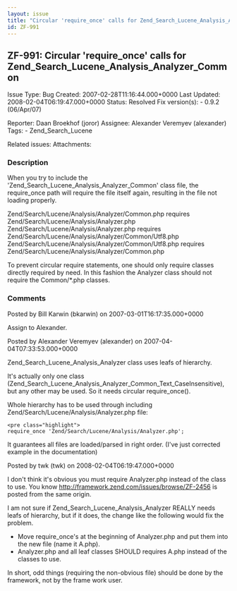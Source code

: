 ```yaml
---
layout: issue
title: "Circular 'require_once' calls for Zend_Search_Lucene_Analysis_Analyzer_Common"
id: ZF-991
---
```


ZF-991: Circular 'require\_once' calls for Zend\_Search\_Lucene\_Analysis\_Analyzer\_Common
-------------------------------------------------------------------------------------------

 Issue Type: Bug Created: 2007-02-28T11:16:44.000+0000 Last Updated: 2008-02-04T06:19:47.000+0000 Status: Resolved Fix version(s): - 0.9.2 (06/Apr/07)
 
 Reporter:  Daan Broekhof (joror)  Assignee:  Alexander Veremyev (alexander)  Tags: - Zend\_Search\_Lucene
 
 Related issues: 
 Attachments: 
### Description

When you try to include the 'Zend\_Search\_Lucene\_Analysis\_Analyzer\_Common' class file, the require\_once path will require the file itself again, resulting in the file not loading properly.

Zend/Search/Lucene/Analysis/Analyzer/Common.php requires Zend/Search/Lucene/Analysis/Analyzer.php Zend/Search/Lucene/Analysis/Analyzer.php requires Zend/Search/Lucene/Analysis/Analyzer/Common/Utf8.php Zend/Search/Lucene/Analysis/Analyzer/Common/Utf8.php requires Zend/Search/Lucene/Analysis/Analyzer/Common.php

To prevent circular require statements, one should only require classes directly required by need. In this fashion the Analyzer class should not require the Common/\*.php classes.

 

 

### Comments

Posted by Bill Karwin (bkarwin) on 2007-03-01T16:17:35.000+0000

Assign to Alexander.

 

 

Posted by Alexander Veremyev (alexander) on 2007-04-04T07:33:53.000+0000

Zend\_Search\_Lucene\_Analysis\_Analyzer class uses leafs of hierarchy.

It's actually only one class (Zend\_Search\_Lucene\_Analysis\_Analyzer\_Common\_Text\_CaseInsensitive), but any other may be used. So it needs circular require\_once().

Whole hierarchy has to be used through including Zend/Search/Lucene/Analysis/Analyzer.php file:

 
    <pre class="highlight">
    require_once 'Zend/Search/Lucene/Analysis/Analyzer.php';


It guarantees all files are loaded/parsed in right order. (I've just corrected example in the documentation)

 

 

Posted by twk (twk) on 2008-02-04T06:19:47.000+0000

I don't think it's obvious you must require Analyzer.php instead of the class to use. You know <http://framework.zend.com/issues/browse/ZF-2456> is posted from the same origin.

I am not sure if Zend\_Search\_Lucene\_Analysis\_Analyzer REALLY needs leafs of hierarchy, but if it does, the change like the following would fix the problem.

- Move require\_once's at the beginning of Analyzer.php and put them into the new file (name it A.php).
- Analyzer.php and all leaf classes SHOULD requires A.php instead of the classes to use.

In short, odd things (requiring the non-obvious file) should be done by the framework, not by the frame work user.

 

 